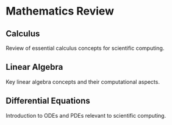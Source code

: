 # Mathematics Review

## Calculus

Review of essential calculus concepts for scientific computing.

## Linear Algebra

Key linear algebra concepts and their computational aspects.

## Differential Equations

Introduction to ODEs and PDEs relevant to scientific computing.
